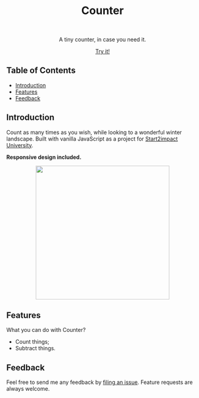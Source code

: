 <h1 align="center"> Counter </h1> <br>

<p align="center">
  A tiny counter, in case you need it.
</p>

<p align="center">
  <a href="https://s2i-counter.vercel.app/" target="_blank">
    Try it!
  </a>

</p>

## Table of Contents

- [Introduction](#introduction)
- [Features](#features)
- [Feedback](#feedback)

## Introduction

Count as many times as you wish, while looking to a wonderful winter landscape. Built with vanilla JavaScript as a project for <a href="https://www.start2impact.it/" target="_blank">Start2impact University</a>.

**Responsive design included.**

<p align="center">
  <img src = "https://i.imgur.com/1lb8NHW.png" width=350>
</p>

## Features

What you can do with Counter?

- Count things;
- Subtract things.

## Feedback

Feel free to send me any feedback by [filing an issue](https://github.com/jnk626/s2i-counter/issues/new). Feature requests are always welcome.
